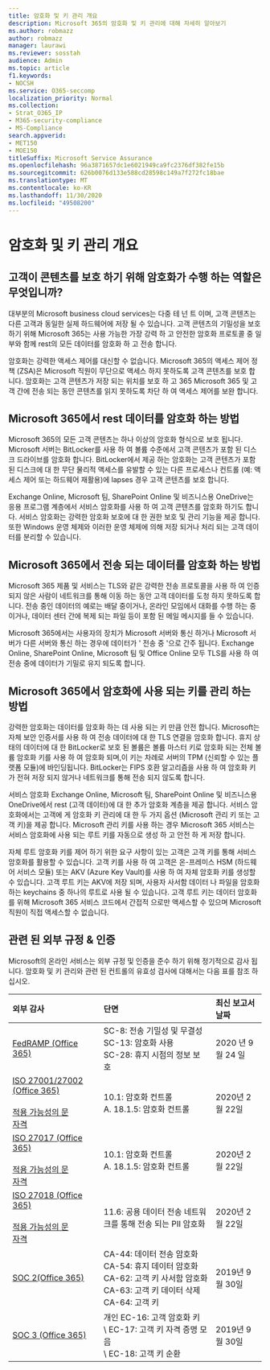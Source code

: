 ```yaml
---
title: 암호화 및 키 관리 개요
description: Microsoft 365의 암호화 및 키 관리에 대해 자세히 알아보기
ms.author: robmazz
author: robmazz
manager: laurawi
ms.reviewer: sosstah
audience: Admin
ms.topic: article
f1.keywords:
- NOCSH
ms.service: O365-seccomp
localization_priority: Normal
ms.collection:
- Strat_O365_IP
- M365-security-compliance
- MS-Compliance
search.appverid:
- MET150
- MOE150
titleSuffix: Microsoft Service Assurance
ms.openlocfilehash: 96a3871657dc1e6021949ca9fc2376df382fe15b
ms.sourcegitcommit: 626b0076d133e588cd28598c149a7f272fc18bae
ms.translationtype: MT
ms.contentlocale: ko-KR
ms.lasthandoff: 11/30/2020
ms.locfileid: "49508200"
---
```

# <a name="encryption-and-key-management-overview"></a>암호화 및 키 관리 개요

## <a name="what-role-does-encryption-play-in-protecting-customer-content"></a>고객이 콘텐츠를 보호 하기 위해 암호화가 수행 하는 역할은 무엇입니까?

대부분의 Microsoft business cloud services는 다중 테 넌 트 이며, 고객 콘텐츠는 다른 고객과 동일한 실제 하드웨어에 저장 될 수 있습니다. 고객 콘텐츠의 기밀성을 보호 하기 위해 Microsoft 365는 사용 가능한 가장 강력 하 고 안전한 암호화 프로토콜 중 일부와 함께 rest의 모든 데이터를 암호화 하 고 전송 합니다.

암호화는 강력한 액세스 제어를 대신할 수 없습니다. Microsoft 365의 액세스 제어 정책 (ZSA)은 Microsoft 직원이 무단으로 액세스 하지 못하도록 고객 콘텐츠를 보호 합니다. 암호화는 고객 콘텐츠가 저장 되는 위치를 보호 하 고 365 Microsoft 365 및 고객 간에 전송 되는 동안 콘텐츠를 읽지 못하도록 차단 하 여 액세스 제어를 보완 합니다.

## <a name="how-does-microsoft-365-encrypt-data-at-rest"></a>Microsoft 365에서 rest 데이터를 암호화 하는 방법

Microsoft 365의 모든 고객 콘텐츠는 하나 이상의 암호화 형식으로 보호 됩니다. Microsoft 서버는 BitLocker를 사용 하 여 볼륨 수준에서 고객 콘텐츠가 포함 된 디스크 드라이브를 암호화 합니다. BitLocker에서 제공 하는 암호화는 고객 콘텐츠가 포함 된 디스크에 대 한 무단 물리적 액세스를 유발할 수 있는 다른 프로세스나 컨트롤 (예: 액세스 제어 또는 하드웨어 재활용)에 lapses 경우 고객 콘텐츠를 보호 합니다.

Exchange Online, Microsoft 팀, SharePoint Online 및 비즈니스용 OneDrive는 응용 프로그램 계층에서 서비스 암호화를 사용 하 여 고객 콘텐츠를 암호화 하기도 합니다. 서비스 암호화는 강력한 암호화 보호에 대 한 권한 보호 및 관리 기능을 제공 합니다. 또한 Windows 운영 체제와 이러한 운영 체제에 의해 저장 되거나 처리 되는 고객 데이터를 분리할 수 있습니다.

## <a name="how-does-microsoft-365-encrypt-data-in-transit"></a>Microsoft 365에서 전송 되는 데이터를 암호화 하는 방법

Microsoft 365 제품 및 서비스는 TLS와 같은 강력한 전송 프로토콜을 사용 하 여 인증 되지 않은 사람이 네트워크를 통해 이동 하는 동안 고객 데이터를 도청 하지 못하도록 합니다. 전송 중인 데이터의 예로는 배달 중이거나, 온라인 모임에서 대화를 수행 하는 중이거나, 데이터 센터 간에 복제 되는 파일 등이 포함 된 메일 메시지를 들 수 있습니다.

Microsoft 365에서는 사용자의 장치가 Microsoft 서버와 통신 하거나 Microsoft 서버가 다른 서버와 통신 하는 경우에 데이터가 ' 전송 중 '으로 간주 됩니다. Exchange Online, SharePoint Online, Microsoft 팀 및 Office Online 모두 TLS를 사용 하 여 전송 중에 데이터가 기밀로 유지 되도록 합니다.

## <a name="how-does-microsoft-365-manage-the-keys-used-for-encryption"></a>Microsoft 365에서 암호화에 사용 되는 키를 관리 하는 방법

강력한 암호화는 데이터를 암호화 하는 데 사용 되는 키 만큼 안전 합니다. Microsoft는 자체 보안 인증서를 사용 하 여 전송 데이터에 대 한 TLS 연결을 암호화 합니다. 휴지 상태의 데이터에 대 한 BitLocker로 보호 된 볼륨은 볼륨 마스터 키로 암호화 되는 전체 볼륨 암호화 키를 사용 하 여 암호화 되며,이 키는 차례로 서버의 TPM (신뢰할 수 있는 플랫폼 모듈)에 바인딩됩니다. BitLocker는 FIPS 호환 알고리즘을 사용 하 여 암호화 키가 전혀 저장 되지 않거나 네트워크를 통해 전송 되지 않도록 합니다.

서비스 암호화 Exchange Online, Microsoft 팀, SharePoint Online 및 비즈니스용 OneDrive에서 rest (고객 데이터)에 대 한 추가 암호화 계층을 제공 합니다. 서비스 암호화에서는 고객에 게 암호화 키 관리에 대 한 두 가지 옵션 (Microsoft 관리 키 또는 고객 키)을 제공 합니다. Microsoft 관리 키를 사용 하는 경우 Microsoft 365 서비스는 서비스 암호화에 사용 되는 루트 키를 자동으로 생성 하 고 안전 하 게 저장 합니다.

자체 루트 암호화 키를 제어 하기 위한 요구 사항이 있는 고객은 고객 키를 통해 서비스 암호화를 활용할 수 있습니다. 고객 키를 사용 하 여 고객은 온-프레미스 HSM (하드웨어 서비스 모듈) 또는 AKV (Azure Key Vault)를 사용 하 여 자체 암호화 키를 생성할 수 있습니다. 고객 루트 키는 AKV에 저장 되며, 사용자 사서함 데이터 나 파일을 암호화 하는 keychains 중 하나의 루트로 사용 될 수 있습니다. 고객 루트 키는 데이터 암호화를 위해 Microsoft 365 서비스 코드에서 간접적 으로만 액세스할 수 있으며 Microsoft 직원이 직접 액세스할 수 없습니다.

## <a name="related-external-regulations--certifications"></a>관련 된 외부 규정 & 인증

Microsoft의 온라인 서비스는 외부 규정 및 인증을 준수 하기 위해 정기적으로 감사 됩니다. 암호화 및 키 관리와 관련 된 컨트롤의 유효성 검사에 대해서는 다음 표를 참조 하십시오.

| **외부 감사** | **단면** | **최신 보고서 날짜** |
|:--------------------|:------------|:-----------------------|
| [FedRAMP (Office 365)](https://compliance.microsoft.com/compliancemanager) | SC-8: 전송 기밀성 및 무결성 <br> SC-13: 암호화 사용 <br> SC-28: 휴지 시점의 정보 보호 <br>  | 2020 년 9 월 24 일 |
| [ISO 27001/27002 (Office 365)](https://servicetrust.microsoft.com/ViewPage/MSComplianceGuideV3?command=Download&downloadType=Document&downloadId=d7864d4f-e053-4cc4-a964-fa526d07c3be&tab=7027ead0-3d6b-11e9-b9e1-290b1eb4cdeb&docTab=7027ead0-3d6b-11e9-b9e1-290b1eb4cdeb_ISO_Reports) <br><br> [적용 가능성의 문](https://servicetrust.microsoft.com/ViewPage/MSComplianceGuide?command=Download&downloadType=Document&downloadId=8ee1e46b-2ada-4e7b-bb7d-4c55a8cb6fcd&docTab=4ce99610-c9c0-11e7-8c2c-f908a777fa4d_ISO_Reports) <br> [자격](https://servicetrust.microsoft.com/ViewPage/MSComplianceGuideV3?command=Download&downloadType=Document&downloadId=1e84a14a-2468-45ac-9412-5e53250d57ec&tab=7027ead0-3d6b-11e9-b9e1-290b1eb4cdeb&docTab=7027ead0-3d6b-11e9-b9e1-290b1eb4cdeb_ISO_Reports) | 10.1: 암호화 컨트롤 <br> A. 18.1.5: 암호화 컨트롤 | 2020년 2월 22일 |
| [ISO 27017 (Office 365)](https://servicetrust.microsoft.com/ViewPage/MSComplianceGuideV3?command=Download&downloadType=Document&downloadId=d7864d4f-e053-4cc4-a964-fa526d07c3be&tab=7027ead0-3d6b-11e9-b9e1-290b1eb4cdeb&docTab=7027ead0-3d6b-11e9-b9e1-290b1eb4cdeb_ISO_Reports) <br><br> [적용 가능성의 문](https://servicetrust.microsoft.com/ViewPage/MSComplianceGuide?command=Download&downloadType=Document&downloadId=8ee1e46b-2ada-4e7b-bb7d-4c55a8cb6fcd&docTab=4ce99610-c9c0-11e7-8c2c-f908a777fa4d_ISO_Reports) <br> [자격](https://servicetrust.microsoft.com/ViewPage/MSComplianceGuideV3?command=Download&downloadType=Document&downloadId=70de0999-5451-43a3-9ef4-761e8fbfb1a3&tab=7027ead0-3d6b-11e9-b9e1-290b1eb4cdeb&docTab=7027ead0-3d6b-11e9-b9e1-290b1eb4cdeb_ISO_Reports) | 10.1: 암호화 컨트롤 <br> A. 18.1.5: 암호화 컨트롤 | 2020년 2월 22일 |
| [ISO 27018 (Office 365)](https://servicetrust.microsoft.com/ViewPage/MSComplianceGuideV3?command=Download&downloadType=Document&downloadId=d7864d4f-e053-4cc4-a964-fa526d07c3be&tab=7027ead0-3d6b-11e9-b9e1-290b1eb4cdeb&docTab=7027ead0-3d6b-11e9-b9e1-290b1eb4cdeb_ISO_Reports) <br><br> [적용 가능성의 문](https://servicetrust.microsoft.com/ViewPage/MSComplianceGuide?command=Download&downloadType=Document&downloadId=8ee1e46b-2ada-4e7b-bb7d-4c55a8cb6fcd&docTab=4ce99610-c9c0-11e7-8c2c-f908a777fa4d_ISO_Reports) <br> [자격](https://servicetrust.microsoft.com/ViewPage/MSComplianceGuideV3?command=Download&downloadType=Document&downloadId=43e89534-f48d-42ea-a7a7-3523ff516036&tab=7027ead0-3d6b-11e9-b9e1-290b1eb4cdeb&docTab=7027ead0-3d6b-11e9-b9e1-290b1eb4cdeb_ISO_Reports) | 11.6: 공용 데이터 전송 네트워크를 통해 전송 되는 PII 암호화 | 2020년 2월 22일 |
| [SOC 2(Office 365)](https://servicetrust.microsoft.com/ViewPage/MSComplianceGuideV3?command=Download&downloadType=Document&downloadId=fa062990-e758-4ddc-ace3-7fb21a301d09&tab=7027ead0-3d6b-11e9-b9e1-290b1eb4cdeb&docTab=7027ead0-3d6b-11e9-b9e1-290b1eb4cdeb_SOC_/_SSAE_16_Rep-11e9-b9e1-290b1eb4cdeb_SOC_/_SSAE_16_Reports) | CA-44: 데이터 전송 암호화 <br> CA-54: 휴지 데이터 암호화 <br> CA-62: 고객 키 사서함 암호화 <br> CA-63: 고객 키 데이터 삭제 <br> CA-64: 고객 키 | 2019년 9월 30일 |
| [SOC 3 (Office 365)](https://servicetrust.microsoft.com/ViewPage/MSComplianceGuideV3?command=Download&downloadType=Document&downloadId=9df8b99b-96ce-49a9-bff4-268031dcc9a6&tab=7027ead0-3d6b-11e9-b9e1-290b1eb4cdeb&docTab=7027ead0-3d6b-11e9-b9e1-290b1eb4cdeb_SOC_/_SSAE_16_Reports) | 개인 EC-16: 고객 암호화 키 <br> \ EC-17: 고객 키 자격 증명 모음 <br>  \ EC-18: 고객 키 순환| 2019년 9월 30일 |
